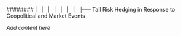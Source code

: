 ######## |   |   |   |   |   |   |   ├── Tail Risk Hedging in Response to Geopolitical and Market Events

*Add content here*